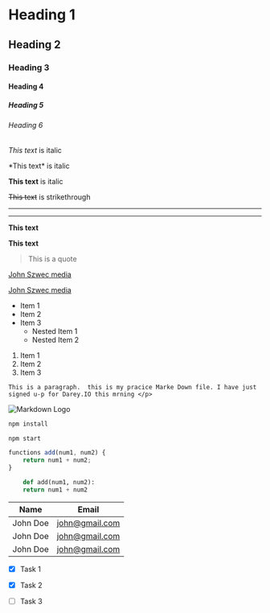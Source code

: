 <!-- Headings -->
# Heading 1
## Heading 2
### Heading 3
#### Heading 4
##### Heading 5
###### Heading 6

<!-- Italics -->
_This text_ is italic

<!-- Italics -->
\*This text\* is italic

<!-- Strong -->
__This text__ is italic

<!-- Strikethrough -->
~~This text~~ is strikethrough

<!-- Horizontal rule -->
---
___

<!-- Strong -->
__This text__

<!-- Strong -->
__This text__

<!-- Blockquote -->
> This is a quote

<!-- Links --> 
[John Szwec media](https://Darey.io)

[John Szwec media](https://Darey.io "john szwec")

<!-- UL -->
* Item 1
* Item 2
* Item 3
    * Nested Item 1
    * Nested Item 2

<!-- OL -->
1. Item 1
1. Item 2
1. Item 3

<!-- Inline Code Block -->
 `This is a paragraph. 
 this is my pracice Marke Down file. I have just signed u-p for Darey.IO this mrning </p>`



 <!-- Images -->
 ![Markdown Logo](https://markdown-here.com/img/icon256.png)

<!-- Github Markdown -->

<!-- Code Blocks -->
```bash
npm install

npm start

```

```javascript
functions add(num1, num2) {
    return num1 + num2;
}
```

```python
    def add(num1, num2):
    return num1 + num2
```

<!-- Tables -->
| Name      | Email             |
| --------- | ------------------|
| John Doe  | john@gmail.com    |
| John Doe  | john@gmail.com    |
| John Doe  | john@gmail.com    |

<!--    Task List -->
* [x] Task 1
* [x] Task 2
* [ ] Task 3

